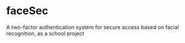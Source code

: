 # faceSec
A two-factor authentication system for secure access based on facial recognition, as a school project
